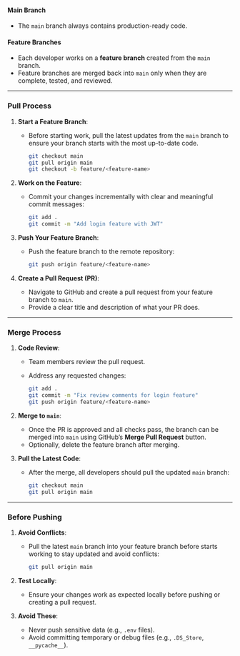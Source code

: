 #### **Main Branch**

- The `main` branch always contains production-ready code.

#### **Feature Branches**

- Each developer works on a **feature branch** created from the `main` branch.
- Feature branches are merged back into `main` only when they are complete, tested, and reviewed.

---

### **Pull Process**

1. **Start a Feature Branch**:
    
    - Before starting work, pull the latest updates from the `main` branch to ensure your branch starts with the most up-to-date code.
        
        ```bash
        git checkout main
        git pull origin main
        git checkout -b feature/<feature-name>
        ```
        
2. **Work on the Feature**:
    
    - Commit your changes incrementally with clear and meaningful commit messages:
        
        ```bash
        git add .
        git commit -m "Add login feature with JWT"
        ```
        
3. **Push Your Feature Branch**:
    
    - Push the feature branch to the remote repository:
        
        ```bash
        git push origin feature/<feature-name>
        ```
        
4. **Create a Pull Request (PR)**:
    
    - Navigate to GitHub and create a pull request from your feature branch to `main`.
    - Provide a clear title and description of what your PR does.

---

### **Merge Process**

1. **Code Review**:
    
    - Team members review the pull request.
    - Address any requested changes:
        
        ```bash
        git add .
        git commit -m "Fix review comments for login feature"
        git push origin feature/<feature-name>
        ```
        
2. **Merge to `main`**:
    
    - Once the PR is approved and all checks pass, the branch can be merged into `main` using GitHub’s **Merge Pull Request** button.
    - Optionally, delete the feature branch after merging.
3. **Pull the Latest Code**:
    
    - After the merge, all developers should pull the updated `main` branch:
        
        ```bash
        git checkout main
        git pull origin main
        ```

---

### **Before Pushing**

1. **Avoid Conflicts**:
    
    - Pull the latest `main` branch into your feature branch before starts working to stay updated and avoid conflicts:
        
        ```bash
        git pull origin main
        ```

2. **Test Locally**:
    
    - Ensure your changes work as expected locally before pushing or creating a pull request.
      

1. **Avoid These**:
    
    - Never push sensitive data (e.g., `.env` files).
    - Avoid committing temporary or debug files (e.g., `.DS_Store`, `__pycache__`).
